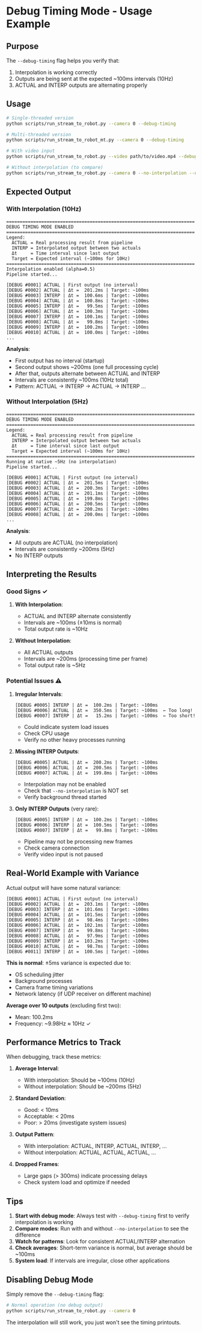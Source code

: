 # Debug Timing Mode - Usage Example

## Purpose

The `--debug-timing` flag helps you verify that:
1. Interpolation is working correctly
2. Outputs are being sent at the expected ~100ms intervals (10Hz)
3. ACTUAL and INTERP outputs are alternating properly

## Usage

```bash
# Single-threaded version
python scripts/run_stream_to_robot.py --camera 0 --debug-timing

# Multi-threaded version
python scripts/run_stream_to_robot_mt.py --camera 0 --debug-timing

# With video input
python scripts/run_stream_to_robot.py --video path/to/video.mp4 --debug-timing

# Without interpolation (to compare)
python scripts/run_stream_to_robot.py --camera 0 --no-interpolation --debug-timing
```

## Expected Output

### With Interpolation (10Hz)

```
======================================================================
DEBUG TIMING MODE ENABLED
======================================================================
Legend:
  ACTUAL = Real processing result from pipeline
  INTERP = Interpolated output between two actuals
  Δt     = Time interval since last output
  Target = Expected interval (~100ms for 10Hz)
======================================================================
Interpolation enabled (alpha=0.5)
Pipeline started...

[DEBUG #0001] ACTUAL | First output (no interval)
[DEBUG #0002] ACTUAL | Δt =  201.2ms | Target: ~100ms
[DEBUG #0003] INTERP | Δt =  100.6ms | Target: ~100ms
[DEBUG #0004] ACTUAL | Δt =  100.8ms | Target: ~100ms
[DEBUG #0005] INTERP | Δt =   99.5ms | Target: ~100ms
[DEBUG #0006] ACTUAL | Δt =  100.3ms | Target: ~100ms
[DEBUG #0007] INTERP | Δt =  100.1ms | Target: ~100ms
[DEBUG #0008] ACTUAL | Δt =   99.8ms | Target: ~100ms
[DEBUG #0009] INTERP | Δt =  100.2ms | Target: ~100ms
[DEBUG #0010] ACTUAL | Δt =  100.0ms | Target: ~100ms
...
```

**Analysis**:
- First output has no interval (startup)
- Second output shows ~200ms (one full processing cycle)
- After that, outputs alternate between ACTUAL and INTERP
- Intervals are consistently ~100ms (10Hz total)
- Pattern: ACTUAL → INTERP → ACTUAL → INTERP ...

### Without Interpolation (5Hz)

```
======================================================================
DEBUG TIMING MODE ENABLED
======================================================================
Legend:
  ACTUAL = Real processing result from pipeline
  INTERP = Interpolated output between two actuals
  Δt     = Time interval since last output
  Target = Expected interval (~100ms for 10Hz)
======================================================================
Running at native ~5Hz (no interpolation)
Pipeline started...

[DEBUG #0001] ACTUAL | First output (no interval)
[DEBUG #0002] ACTUAL | Δt =  201.5ms | Target: ~100ms
[DEBUG #0003] ACTUAL | Δt =  200.3ms | Target: ~100ms
[DEBUG #0004] ACTUAL | Δt =  201.1ms | Target: ~100ms
[DEBUG #0005] ACTUAL | Δt =  199.8ms | Target: ~100ms
[DEBUG #0006] ACTUAL | Δt =  200.5ms | Target: ~100ms
[DEBUG #0007] ACTUAL | Δt =  200.2ms | Target: ~100ms
[DEBUG #0008] ACTUAL | Δt =  200.0ms | Target: ~100ms
...
```

**Analysis**:
- All outputs are ACTUAL (no interpolation)
- Intervals are consistently ~200ms (5Hz)
- No INTERP outputs

## Interpreting the Results

### Good Signs ✓

1. **With Interpolation**:
   - ACTUAL and INTERP alternate consistently
   - Intervals are ~100ms (±10ms is normal)
   - Total output rate is ~10Hz

2. **Without Interpolation**:
   - All ACTUAL outputs
   - Intervals are ~200ms (processing time per frame)
   - Total output rate is ~5Hz

### Potential Issues ⚠️

1. **Irregular Intervals**:
   ```
   [DEBUG #0005] INTERP | Δt =  100.2ms | Target: ~100ms
   [DEBUG #0006] ACTUAL | Δt =  350.5ms | Target: ~100ms  ← Too long!
   [DEBUG #0007] INTERP | Δt =   15.2ms | Target: ~100ms  ← Too short!
   ```
   - Could indicate system load issues
   - Check CPU usage
   - Verify no other heavy processes running

2. **Missing INTERP Outputs**:
   ```
   [DEBUG #0005] ACTUAL | Δt =  200.2ms | Target: ~100ms
   [DEBUG #0006] ACTUAL | Δt =  200.5ms | Target: ~100ms
   [DEBUG #0007] ACTUAL | Δt =  199.8ms | Target: ~100ms
   ```
   - Interpolation may not be enabled
   - Check that `--no-interpolation` is NOT set
   - Verify background thread started

3. **Only INTERP Outputs** (very rare):
   ```
   [DEBUG #0005] INTERP | Δt =  100.2ms | Target: ~100ms
   [DEBUG #0006] INTERP | Δt =  100.5ms | Target: ~100ms
   [DEBUG #0007] INTERP | Δt =   99.8ms | Target: ~100ms
   ```
   - Pipeline may not be processing new frames
   - Check camera connection
   - Verify video input is not paused

## Real-World Example with Variance

Actual output will have some natural variance:

```
[DEBUG #0001] ACTUAL | First output (no interval)
[DEBUG #0002] ACTUAL | Δt =  203.1ms | Target: ~100ms
[DEBUG #0003] INTERP | Δt =  101.6ms | Target: ~100ms
[DEBUG #0004] ACTUAL | Δt =  101.5ms | Target: ~100ms
[DEBUG #0005] INTERP | Δt =   98.4ms | Target: ~100ms
[DEBUG #0006] ACTUAL | Δt =  102.1ms | Target: ~100ms
[DEBUG #0007] INTERP | Δt =   99.8ms | Target: ~100ms
[DEBUG #0008] ACTUAL | Δt =   97.9ms | Target: ~100ms
[DEBUG #0009] INTERP | Δt =  103.2ms | Target: ~100ms
[DEBUG #0010] ACTUAL | Δt =   98.7ms | Target: ~100ms
[DEBUG #0011] INTERP | Δt =  100.5ms | Target: ~100ms
```

**This is normal**: ±5ms variance is expected due to:
- OS scheduling jitter
- Background processes
- Camera frame timing variations
- Network latency (if UDP receiver on different machine)

**Average over 10 outputs** (excluding first two):
- Mean: 100.2ms
- Frequency: ~9.98Hz ≈ 10Hz ✓

## Performance Metrics to Track

When debugging, track these metrics:

1. **Average Interval**:
   - With interpolation: Should be ~100ms (10Hz)
   - Without interpolation: Should be ~200ms (5Hz)

2. **Standard Deviation**:
   - Good: < 10ms
   - Acceptable: < 20ms
   - Poor: > 20ms (investigate system issues)

3. **Output Pattern**:
   - With interpolation: ACTUAL, INTERP, ACTUAL, INTERP, ...
   - Without interpolation: ACTUAL, ACTUAL, ACTUAL, ...

4. **Dropped Frames**:
   - Large gaps (> 300ms) indicate processing delays
   - Check system load and optimize if needed

## Tips

1. **Start with debug mode**: Always test with `--debug-timing` first to verify interpolation is working
2. **Compare modes**: Run with and without `--no-interpolation` to see the difference
3. **Watch for patterns**: Look for consistent ACTUAL/INTERP alternation
4. **Check averages**: Short-term variance is normal, but average should be ~100ms
5. **System load**: If intervals are irregular, close other applications

## Disabling Debug Mode

Simply remove the `--debug-timing` flag:

```bash
# Normal operation (no debug output)
python scripts/run_stream_to_robot.py --camera 0
```

The interpolation will still work, you just won't see the timing printouts.

